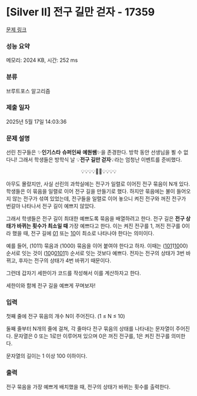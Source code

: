 # [Silver II] 전구 길만 걷자 - 17359 

[문제 링크](https://www.acmicpc.net/problem/17359) 

### 성능 요약

메모리: 2024 KB, 시간: 252 ms

### 분류

브루트포스 알고리즘

### 제출 일자

2025년 5월 17일 14:03:36

### 문제 설명

<p>선린 친구들은 ✨<strong>인기스타</strong> <strong>슈퍼인싸</strong> <strong>예원쌤</strong>✨을 존경한다. 방학 동안 선생님을 뵐 수 없다니! 그래서 학생들은 방학식 날 💡<strong>전구 길만 걷자</strong>💡라는 엄청난 이벤트를 준비했다.</p>

<p style="text-align: center;">💡💡💡💡👨‍🏫💡💡💡💡</p>

<p>아무도 몰랐지만, 사실 선린의 과학실에는 전구가 일렬로 이어진 전구 묶음이 N개 있다. 학생들은 이 묶음을 일렬로 이어 전구 길을 만들기로 했다. 하지만 묶음에는 불이 들어오지 않는 전구가 섞여 있었는데, 전구들을 일렬로 이어 놓으니 켜진 전구와 꺼진 전구가 번갈아 나타나서 전구 길이 예쁘지 않았다.</p>

<p>그래서 학생들은 전구 길이 최대한 예쁘도록 묶음을 배열하려고 한다. 전구 길은 <strong>전구 상태가 바뀌는 횟수가 최소일 때 </strong>가장 예쁘다고 한다. 이는 켜진 전구를 1, 꺼진 전구를 0이라 했을 때, 전구 길에 <u>01</u> 또는 <u>10</u>이 최소로 나타나야 한다는 의미이다.</p>

<p>예를 들어, (1011) 묶음과 (1000) 묶음을 이어 붙여야 한다고 하자. 이때는 (<u>101</u>1<u>10</u>00) 순서로 잇는 것이 (<u>10</u>0<u>0101</u>1) 순서로 잇는 것보다 예쁘다. 전자는 전구의 상태가 3번 바뀌고, 후자는 전구의 상태가 4번 바뀌기 때문이다.</p>

<p>그런데 갑자기 세한이가 코드를 작성해서 이를 계산하자고 한다.</p>

<p>세한이와 함께 전구 길을 예쁘게 꾸며보자!</p>

### 입력 

 <p>첫째 줄에 전구 묶음의 개수 N이 주어진다. (1 ≤ N ≤ 10)</p>

<p>둘째 줄부터 N개의 줄에 걸쳐, 각 줄마다 전구 묶음의 상태를 나타내는 문자열이 주어진다. 문자열은 0 또는 1로만 이루어져 있으며 0은 꺼진 전구를, 1은 켜진 전구를 의미한다.</p>

<p>문자열의 길이는 1 이상 100 이하이다.</p>

### 출력 

 <p>전구 묶음을 가장 예쁘게 배치했을 때, 전구의 상태가 바뀌는 횟수를 출력한다.</p>

